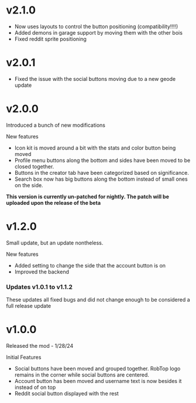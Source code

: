 # v2.1.0
- Now uses layouts to control the button positioning (compatibility!!!!)
- Added demons in garage support by moving them with the other bois
- Fixed reddit sprite positioning

# v2.0.1
- Fixed the issue with the social buttons moving due to a new geode update

# v2.0.0
Introduced a bunch of new modifications


New features
- Icon kit is moved around a bit with the stats and color button being moved
- Profile menu buttons along the bottom and sides have been moved to be closed together.
- Buttons in the creator tab have been categorized based on significance.
- Search box now has big buttons along the bottom instead of small ones on the side.

**This version is currently un-patched for nightly. The patch will be uploaded upon the release of the beta**

# v1.2.0
Small update, but an update nontheless.

New features

- Added setting to change the side that the account button is on
- Improved the backend 

### Updates v1.0.1 to v1.1.2
These updates all fixed bugs and did not change enough to be considered a full release update

# v1.0.0
Released the mod - 1/28/24

Initial Features
- Social buttons have been moved and grouped together. RobTop logo remains in the corner while social buttons are centered.
- Account button has been moved and username text is now besides it instead of on top
- Reddit social button displayed with the rest
